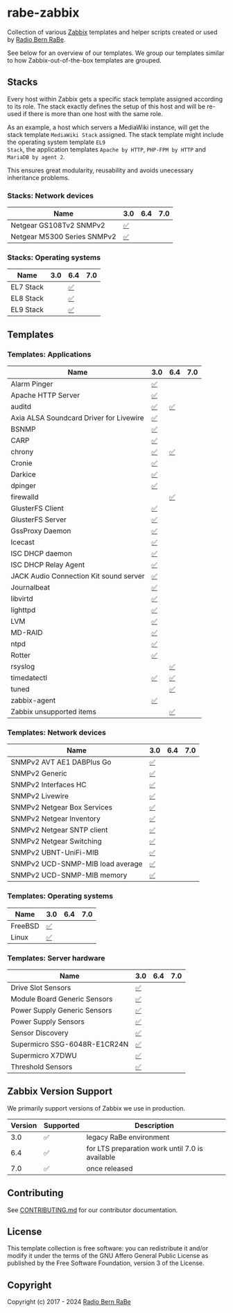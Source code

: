 # rabe-zabbix

Collection of various [Zabbix](http://www.zabbix.com/) templates and
helper scripts created or used by [Radio Bern RaBe](http://rabe.ch/).

See below for an overview of our templates. We group our templates
similar to how Zabbix-out-of-the-box templates are grouped.

## Stacks

Every host within Zabbix gets a specific stack template assigned according
to its role. The stack exactly defines the setup of this host and will be
re-used if there is more than one host with the same role.

As an example, a host which servers a MediaWiki instance, will get the
stack template <code>MediaWiki Stack</code> assigned. The stack template
might include the operating system template <code>EL9 Stack</code>, the
application templates <code>Apache by HTTP</code>, <code>PHP-FPM by HTTP</code>
and <code>MariaDB by agent 2</code>.

This ensures great modularity, reusability and avoids unecessary
inheritance problems.


### Stacks: Network devices

| Name | 3.0 | 6.4 | 7.0 |
| ---- | --- | --- | --- |
| Netgear GS108Tv2 SNMPv2 | [✅](./Stacks/Network_devices/Netgear_GS108Tv2_SNMPv2/3.0) |  |  |
| Netgear M5300 Series SNMPv2 | [✅](./Stacks/Network_devices/Netgear_M5300_Series_SNMPv2/3.0) |  |  |

### Stacks: Operating systems

| Name | 3.0 | 6.4 | 7.0 |
| ---- | --- | --- | --- |
| EL7 Stack |  | [✅](./Stacks/Operating_systems/EL7_Stack/6.4) |  |
| EL8 Stack |  | [✅](./Stacks/Operating_systems/EL8_Stack/6.4) |  |
| EL9 Stack |  | [✅](./Stacks/Operating_systems/EL9_Stack/6.4) |  |

## Templates

### Templates: Applications

| Name | 3.0 | 6.4 | 7.0 |
| ---- | --- | --- | --- |
| Alarm Pinger | [✅](./Templates/Applications/Alarm_Pinger/3.0) |  |  |
| Apache HTTP Server | [✅](./Templates/Applications/Apache_HTTP_Server/3.0) |  |  |
| auditd | [✅](./Templates/Applications/auditd/3.0) | [✅](./Templates/Applications/auditd/6.4) |  |
| Axia ALSA Soundcard Driver for Livewire | [✅](./Templates/Applications/Axia_ALSA_Soundcard_Driver_for_Livewire/3.0) |  |  |
| BSNMP | [✅](./Templates/Applications/BSNMP/3.0) |  |  |
| CARP | [✅](./Templates/Applications/CARP/3.0) |  |  |
| chrony | [✅](./Templates/Applications/chrony/3.0) | [✅](./Templates/Applications/chrony/6.4) |  |
| Cronie | [✅](./Templates/Applications/Cronie/3.0) |  |  |
| Darkice | [✅](./Templates/Applications/Darkice/3.0) |  |  |
| dpinger | [✅](./Templates/Applications/dpinger/3.0) |  |  |
| firewalld |  | [✅](./Templates/Applications/firewalld/6.4) |  |
| GlusterFS Client | [✅](./Templates/Applications/GlusterFS_Client/3.0) |  |  |
| GlusterFS Server | [✅](./Templates/Applications/GlusterFS_Server/3.0) |  |  |
| GssProxy Daemon | [✅](./Templates/Applications/GssProxy_Daemon/3.0) |  |  |
| Icecast | [✅](./Templates/Applications/Icecast/3.0) |  |  |
| ISC DHCP daemon | [✅](./Templates/Applications/ISC_DHCP_daemon/3.0) |  |  |
| ISC DHCP Relay Agent | [✅](./Templates/Applications/ISC_DHCP_Relay_Agent/3.0) |  |  |
| JACK Audio Connection Kit sound server | [✅](./Templates/Applications/JACK_Audio_Connection_Kit_sound_server/3.0) |  |  |
| Journalbeat | [✅](./Templates/Applications/Journalbeat/3.0) |  |  |
| libvirtd | [✅](./Templates/Applications/libvirtd/3.0) |  |  |
| lighttpd | [✅](./Templates/Applications/lighttpd/3.0) |  |  |
| LVM | [✅](./Templates/Applications/LVM/3.0) |  |  |
| MD-RAID | [✅](./Templates/Applications/MD-RAID/3.0) |  |  |
| ntpd | [✅](./Templates/Applications/ntpd/3.0) |  |  |
| Rotter | [✅](./Templates/Applications/Rotter/3.0) |  |  |
| rsyslog |  | [✅](./Templates/Applications/rsyslog/6.4) |  |
| timedatectl | [✅](./Templates/Applications/timedatectl/3.0) | [✅](./Templates/Applications/timedatectl/6.4) |  |
| tuned |  | [✅](./Templates/Applications/tuned/6.4) |  |
| zabbix-agent | [✅](./Templates/Applications/zabbix-agent/3.0) |  |  |
| Zabbix unsupported items |  | [✅](./Templates/Applications/Zabbix_unsupported_items/6.4) |  |

### Templates: Network devices

| Name | 3.0 | 6.4 | 7.0 |
| ---- | --- | --- | --- |
| SNMPv2 AVT AE1 DABPlus Go | [✅](./Templates/Network_devices/SNMPv2_AVT_AE1_DABPlus_Go/3.0) |  |  |
| SNMPv2 Generic | [✅](./Templates/Network_devices/SNMPv2_Generic/3.0) |  |  |
| SNMPv2 Interfaces HC | [✅](./Templates/Network_devices/SNMPv2_Interfaces_HC/3.0) |  |  |
| SNMPv2 Livewire | [✅](./Templates/Network_devices/SNMPv2_Livewire/3.0) |  |  |
| SNMPv2 Netgear Box Services | [✅](./Templates/Network_devices/SNMPv2_Netgear_Box_Services/3.0) |  |  |
| SNMPv2 Netgear Inventory | [✅](./Templates/Network_devices/SNMPv2_Netgear_Inventory/3.0) |  |  |
| SNMPv2 Netgear SNTP client | [✅](./Templates/Network_devices/SNMPv2_Netgear_SNTP_client/3.0) |  |  |
| SNMPv2 Netgear Switching | [✅](./Templates/Network_devices/SNMPv2_Netgear_Switching/3.0) |  |  |
| SNMPv2 UBNT-UniFi-MIB | [✅](./Templates/Network_devices/SNMPv2_UBNT-UniFi-MIB/3.0) |  |  |
| SNMPv2 UCD-SNMP-MIB load average | [✅](./Templates/Network_devices/SNMPv2_UCD-SNMP-MIB_load_average/3.0) |  |  |
| SNMPv2 UCD-SNMP-MIB memory | [✅](./Templates/Network_devices/SNMPv2_UCD-SNMP-MIB_memory/3.0) |  |  |

### Templates: Operating systems

| Name | 3.0 | 6.4 | 7.0 |
| ---- | --- | --- | --- |
| FreeBSD | [✅](./Templates/Operating_systems/FreeBSD/3.0) |  |  |
| Linux | [✅](./Templates/Operating_systems/Linux/3.0) |  |  |

### Templates: Server hardware

| Name | 3.0 | 6.4 | 7.0 |
| ---- | --- | --- | --- |
| Drive Slot Sensors | [✅](./Templates/Server_hardware/Drive_Slot_Sensors/3.0) |  |  |
| Module Board Generic Sensors | [✅](./Templates/Server_hardware/Module_Board_Generic_Sensors/3.0) |  |  |
| Power Supply Generic Sensors | [✅](./Templates/Server_hardware/Power_Supply_Generic_Sensors/3.0) |  |  |
| Power Supply Sensors | [✅](./Templates/Server_hardware/Power_Supply_Sensors/3.0) |  |  |
| Sensor Discovery | [✅](./Templates/Server_hardware/Sensor_Discovery/3.0) |  |  |
| Supermicro SSG-6048R-E1CR24N | [✅](./Templates/Server_hardware/Supermicro_SSG-6048R-E1CR24N/3.0) |  |  |
| Supermicro X7DWU | [✅](./Templates/Server_hardware/Supermicro_X7DWU/3.0) |  |  |
| Threshold Sensors | [✅](./Templates/Server_hardware/Threshold_Sensors/3.0) |  |  |

## Zabbix Version Support

We primarily support versions of Zabbix we use in production.

| Version | Supported | Description |
| ------- | --------- | ----------- |
| 3.0 | ✅ | legacy RaBe environment |
| 6.4 | ✅ | for LTS preparation work until 7.0 is available |
| 7.0 | ✅ | once released |

## Contributing

See [CONTRIBUTING.md](./CONTRIBUTING.md) for our contributor documentation.

## License

This template collection is free software: you can redistribute it and/or modify it under
the terms of the GNU Affero General Public License as published by the Free
Software Foundation, version 3 of the License.

## Copyright

Copyright (c) 2017 - 2024 [Radio Bern RaBe](http://www.rabe.ch)
